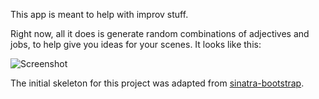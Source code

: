 This app is meant to help with improv stuff.

Right now, all it does is generate random combinations of adjectives and jobs, to help give you ideas for your scenes. It looks like this:

![Screenshot](https://raw.githubusercontent.com/sheax0r/improvizr/master/img.png)

The initial skeleton for this project was adapted from [sinatra-bootstrap](https://github.com/bootstrap-ruby/sinatra-bootstrap).
